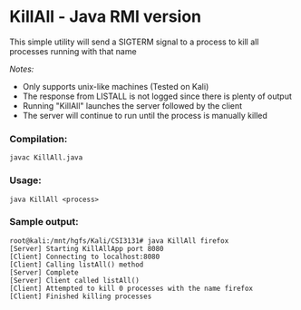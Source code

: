 # KillAll - Java RMI version

This simple utility will send a SIGTERM signal to a process
to kill all processes running with that name

*Notes:*
- Only supports unix-like machines (Tested on Kali)
- The response from LISTALL is not logged since there is plenty of output
- Running "KillAll" launches the server followed by the client
- The server will continue to run until the process is manually killed

### Compilation:
`javac KillAll.java`

### Usage:
`java KillAll <process>`

### Sample output:

````
root@kali:/mnt/hgfs/Kali/CSI3131# java KillAll firefox
[Server] Starting KillAllApp port 8080
[Client] Connecting to localhost:8080
[Client] Calling listAll() method
[Server] Complete
[Server] Client called listAll()
[Client] Attempted to kill 0 processes with the name firefox
[Client] Finished killing processes
````